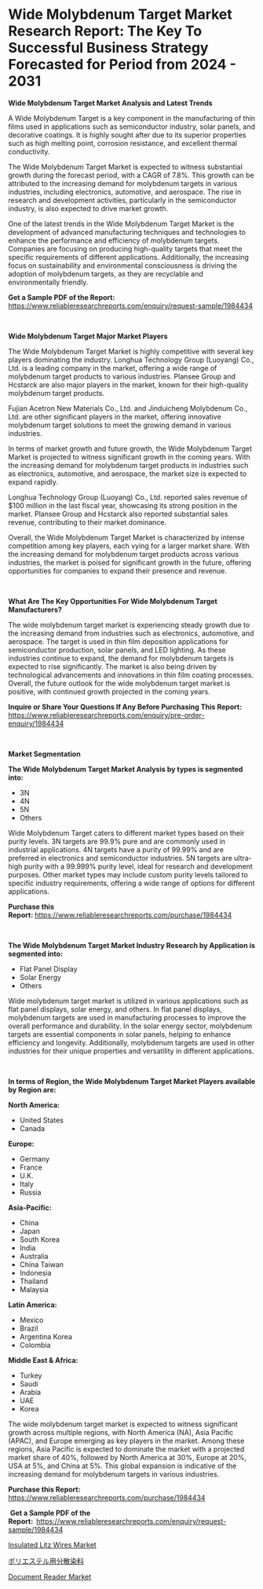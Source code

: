 <p><h1>Wide Molybdenum Target Market Research Report: The Key To Successful Business Strategy Forecasted for Period from 2024 - 2031</h1></p><p><strong>Wide Molybdenum Target Market Analysis and Latest Trends</strong></p>
<p><p>A Wide Molybdenum Target is a key component in the manufacturing of thin films used in applications such as semiconductor industry, solar panels, and decorative coatings. It is highly sought after due to its superior properties such as high melting point, corrosion resistance, and excellent thermal conductivity.</p><p>The Wide Molybdenum Target Market is expected to witness substantial growth during the forecast period, with a CAGR of 7.8%. This growth can be attributed to the increasing demand for molybdenum targets in various industries, including electronics, automotive, and aerospace. The rise in research and development activities, particularly in the semiconductor industry, is also expected to drive market growth.</p><p>One of the latest trends in the Wide Molybdenum Target Market is the development of advanced manufacturing techniques and technologies to enhance the performance and efficiency of molybdenum targets. Companies are focusing on producing high-quality targets that meet the specific requirements of different applications. Additionally, the increasing focus on sustainability and environmental consciousness is driving the adoption of molybdenum targets, as they are recyclable and environmentally friendly.</p></p>
<p><strong>Get a Sample PDF of the Report:&nbsp;</strong> <a href="https://www.reliableresearchreports.com/enquiry/request-sample/1984434">https://www.reliableresearchreports.com/enquiry/request-sample/1984434</a></p>
<p>&nbsp;</p>
<p><strong>Wide Molybdenum Target Major Market Players</strong></p>
<p><p>The Wide Molybdenum Target Market is highly competitive with several key players dominating the industry. Longhua Technology Group (Luoyang) Co., Ltd. is a leading company in the market, offering a wide range of molybdenum target products to various industries. Plansee Group and Hcstarck are also major players in the market, known for their high-quality molybdenum target products.</p><p>Fujian Acetron New Materials Co., Ltd. and Jinduicheng Molybdenum Co., Ltd. are other significant players in the market, offering innovative molybdenum target solutions to meet the growing demand in various industries.</p><p>In terms of market growth and future growth, the Wide Molybdenum Target Market is projected to witness significant growth in the coming years. With the increasing demand for molybdenum target products in industries such as electronics, automotive, and aerospace, the market size is expected to expand rapidly.</p><p>Longhua Technology Group (Luoyang) Co., Ltd. reported sales revenue of $100 million in the last fiscal year, showcasing its strong position in the market. Plansee Group and Hcstarck also reported substantial sales revenue, contributing to their market dominance.</p><p>Overall, the Wide Molybdenum Target Market is characterized by intense competition among key players, each vying for a larger market share. With the increasing demand for molybdenum target products across various industries, the market is poised for significant growth in the future, offering opportunities for companies to expand their presence and revenue.</p></p>
<p>&nbsp;</p>
<p><strong>What Are The Key Opportunities For Wide Molybdenum Target Manufacturers?</strong></p>
<p><p>The wide molybdenum target market is experiencing steady growth due to the increasing demand from industries such as electronics, automotive, and aerospace. The target is used in thin film deposition applications for semiconductor production, solar panels, and LED lighting. As these industries continue to expand, the demand for molybdenum targets is expected to rise significantly. The market is also being driven by technological advancements and innovations in thin film coating processes. Overall, the future outlook for the wide molybdenum target market is positive, with continued growth projected in the coming years.</p></p>
<p><strong>Inquire or Share Your Questions If Any Before Purchasing This Report:</strong> <a href="https://www.reliableresearchreports.com/enquiry/pre-order-enquiry/1984434">https://www.reliableresearchreports.com/enquiry/pre-order-enquiry/1984434</a></p>
<p>&nbsp;</p>
<p><strong>Market Segmentation</strong></p>
<p><strong>The Wide Molybdenum Target Market Analysis by types is segmented into:</strong></p>
<p><ul><li>3N</li><li>4N</li><li>5N</li><li>Others</li></ul></p>
<p><p>Wide Molybdenum Target caters to different market types based on their purity levels. 3N targets are 99.9% pure and are commonly used in industrial applications. 4N targets have a purity of 99.99% and are preferred in electronics and semiconductor industries. 5N targets are ultra-high purity with a 99.999% purity level, ideal for research and development purposes. Other market types may include custom purity levels tailored to specific industry requirements, offering a wide range of options for different applications.</p></p>
<p><strong>Purchase this Report:&nbsp;</strong><a href="https://www.reliableresearchreports.com/purchase/1984434">https://www.reliableresearchreports.com/purchase/1984434</a></p>
<p>&nbsp;</p>
<p><strong>The Wide Molybdenum Target Market Industry Research by Application is segmented into:</strong></p>
<p><ul><li>Flat Panel Display</li><li>Solar Energy</li><li>Others</li></ul></p>
<p><p>Wide molybdenum target market is utilized in various applications such as flat panel displays, solar energy, and others. In flat panel displays, molybdenum targets are used in manufacturing processes to improve the overall performance and durability. In the solar energy sector, molybdenum targets are essential components in solar panels, helping to enhance efficiency and longevity. Additionally, molybdenum targets are used in other industries for their unique properties and versatility in different applications.</p></p>
<p>&nbsp;</p>
<p><strong>In terms of Region, the Wide Molybdenum Target Market Players available by Region are:</strong></p>
<p>
    <p> <strong> North America: </strong>
        <ul>
            <li>United States</li>
            <li>Canada</li>
        </ul>
        </p> 
    <p> <strong> Europe: </strong>
        <ul>
            <li>Germany</li>
            <li>France</li>
            <li>U.K.</li>
            <li>Italy</li>
            <li>Russia</li>
        </ul>
        </p> 
    <p> <strong> Asia-Pacific: </strong>
        <ul>
            <li>China</li>
            <li>Japan</li>
            <li>South Korea</li>
            <li>India</li>
            <li>Australia</li>
            <li>China Taiwan</li>
            <li>Indonesia</li>
            <li>Thailand</li>
            <li>Malaysia</li>
        </ul>
        </p> 
    <p> <strong> Latin America: </strong>
        <ul>
            <li>Mexico</li>
            <li>Brazil</li>
            <li>Argentina Korea</li>
            <li>Colombia</li>
        </ul>
        </p> 
    <p> <strong> Middle East & Africa: </strong>
        <ul>
            <li>Turkey</li>
            <li>Saudi</li>
            <li>Arabia</li>
            <li>UAE</li>
            <li>Korea</li>
        </ul>
    </p>
    </p>
<p><p>The wide molybdenum target market is expected to witness significant growth across multiple regions, with North America (NA), Asia Pacific (APAC), and Europe emerging as key players in the market. Among these regions, Asia Pacific is expected to dominate the market with a projected market share of 40%, followed by North America at 30%, Europe at 20%, USA at 5%, and China at 5%. This global expansion is indicative of the increasing demand for molybdenum targets in various industries.</p></p>
<p><strong>Purchase this Report: </strong><a href="https://www.reliableresearchreports.com/purchase/1984434">https://www.reliableresearchreports.com/purchase/1984434</a></p>
<p>&nbsp;<strong>Get a Sample PDF of the Report:&nbsp;&nbsp;</strong><a href="https://www.reliableresearchreports.com/enquiry/request-sample/1984434">https://www.reliableresearchreports.com/enquiry/request-sample/1984434</a></p>
<p><strong></strong></p>
<p><p><a href="https://github.com/ruddyyedelwadw/Market-Research-Report-List-1/blob/main/insulated-litz-wires-market.md">Insulated Litz Wires Market</a></p><p><a href="https://medium.com/@evekerluke2023/%E3%83%9D%E3%83%AA%E3%82%A8%E3%82%B9%E3%83%86%E3%83%AB%E7%94%A8%E3%81%AE%E6%8B%A1%E6%95%A3%E6%9F%93%E6%96%99%E5%B8%82%E5%A0%B4%E8%A6%8F%E6%A8%A1%E3%81%AF-%E3%82%B0%E3%83%AD%E3%83%BC%E3%83%90%E3%83%AB%E7%94%A3%E6%A5%AD%E3%81%AB%E3%81%8A%E3%81%84%E3%81%A6%E6%9C%80%E9%81%A9%E3%81%AA%E3%83%9E%E3%83%BC%E3%82%B1%E3%83%86%E3%82%A3%E3%83%B3%E3%82%B0%E3%83%81%E3%83%A3%E3%83%8D%E3%83%AB%E3%82%92%E6%98%8E%E3%82%89%E3%81%8B%E3%81%AB%E3%81%97%E3%81%BE%E3%81%99-acc726458261">ポリエステル用分散染料</a></p><p><a href="https://angry-finch-aaf.notion.site/Document-Reader-Market-Provides-a-Comprehensive-Analysis-Including-a-Macro-Overview-of-the-Market-as-142925fae9e64f338bff90e7a0955071">Document Reader Market</a></p></p>
